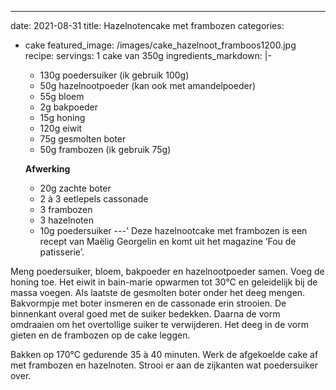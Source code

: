 ---
date: 2021-08-31
title: Hazelnotencake met frambozen
categories:
  - cake
featured_image: /images/cake_hazelnoot_framboos1200.jpg
recipe:
  servings: 1 cake van 350g
  ingredients_markdown: |-
    * 130g poedersuiker (ik gebruik 100g)
    * 50g hazelnootpoeder (kan ook met amandelpoeder)
    * 55g bloem
    * 2g bakpoeder
    * 15g honing
    * 120g eiwit
    * 75g gesmolten boter
    * 50g frambozen (ik gebruik 75g)

    **Afwerking**
    * 20g zachte boter
    * 2 à 3 eetlepels cassonade
    * 3 frambozen
    * 3 hazelnoten     * 10g poedersuiker
---'
Deze hazelnootcake met frambozen is een recept van Maëlig Georgelin en komt uit het magazine ‘Fou de patisserie’.


 

<!--more-->

Meng poedersuiker, bloem, bakpoeder en hazelnootpoeder samen.
Voeg de honing toe.
Het eiwit in bain-marie opwarmen tot 30°C en geleidelijk bij de massa voegen.
Als laatste de gesmolten boter onder het deeg mengen.
Bakvormpje met boter insmeren en de cassonade erin strooien. De binnenkant overal goed met de suiker bedekken. Daarna de vorm omdraaien om het overtollige suiker te verwijderen.
Het deeg in de vorm gieten en de frambozen op de cake leggen.

Bakken op 170°C gedurende 35 à 40 minuten.
Werk de afgekoelde cake af met frambozen en hazelnoten.
Strooi er aan de zijkanten wat poedersuiker over.

